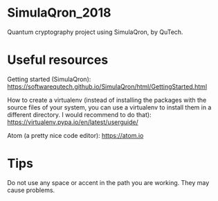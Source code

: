 # SimulaQron_2018
Quantum cryptography project using SimulaQron, by QuTech.

# Useful resources
Getting started (SimulaQron): https://softwarequtech.github.io/SimulaQron/html/GettingStarted.html

How to create a virtualenv (instead of installing the packages with the source files of your system, you can use a virtualenv to install them in a different directory. I would recommend to do that): https://virtualenv.pypa.io/en/latest/userguide/

Atom (a pretty nice code editor): https://atom.io

# Tips
Do not use any space or accent in the path you are working. They may cause problems.
